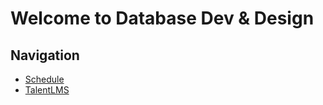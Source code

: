 # Welcome to Database Dev & Design

## Navigation

* [Schedule](https://docs.google.com/spreadsheets/d/1RSYyNb_of2pbDCkT-2hSgGC-z_LAA5W2/edit?gid=1376075748#gid=1376075748)
* [TalentLMS](https://academyforprogramming-qinshiftacademy.talentlms.com/dashboard)

